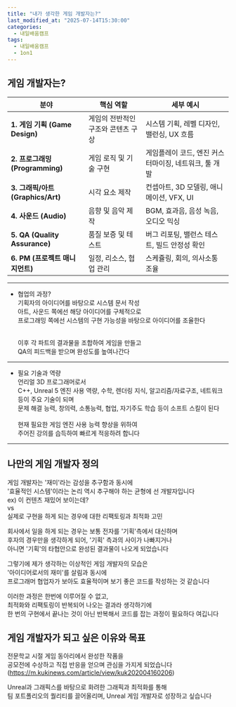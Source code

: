 ```yaml
---
title: "내가 생각한 게임 개발자는?"
last_modified_at: "2025-07-14T15:30:00"
categories:
  - 내일배움캠프
tags:
  - 내일배움캠프
  - 1on1
---
```


## 게임 개발자는?
| 분야                            | 핵심 역할               | 세부 예시                           |
| ----------------------------- | ------------------- | ------------------------------- |
| **1. 게임 기획 (Game Design)**    | 게임의 전반적인 구조와 콘텐츠 구상 | 시스템 기획, 레벨 디자인, 밸런싱, UX 흐름      |
| **2. 프로그래밍 (Programming)**    | 게임 로직 및 기술 구현       | 게임플레이 코드, 엔진 커스터마이징, 네트워크, 툴 개발 |
| **3. 그래픽/아트 (Graphics/Art)**  | 시각 요소 제작            | 컨셉아트, 3D 모델링, 애니메이션, VFX, UI    |
| **4. 사운드 (Audio)**            | 음향 및 음악 제작          | BGM, 효과음, 음성 녹음, 오디오 믹싱         |
| **5. QA (Quality Assurance)** | 품질 보증 및 테스트         | 버그 리포팅, 밸런스 테스트, 빌드 안정성 확인      |
| **6. PM (프로젝트 매니지먼트)**        | 일정, 리소스, 협업 관리      | 스케쥴링, 회의, 의사소통 조율               |
 ---

 - 협업의 과정?<br>
 기획자의 아이디어를 바탕으로 시스템 문서 작성<br>
 아트, 사운드 쪽에선 해당 아이디어를 구체적으로 <br>
 프로그래밍 쪽에선 시스템의 구현 가능성을 바탕으로 아이디어를 조율한다<br><br>
 
    이후 각 파트의 결과물을 조합하여 게임을 만들고<br>
    QA의 피드백을 받으며 완성도를 높여나간다<br>
---
 - 필요 기술과 역량<br>
  언리얼 3D 프로그래머로서<br>
  C++, Unreal 5 엔진 사용 역량, 수학, 렌더링 지식, 알고리즘/자료구조, 네트워크 등이 주요 기술이 되며<br>
  문제 해결 능력, 창의력, 소통능력, 협업, 자기주도 학습 등이 소프트 스킬이 된다 <br><br>
  현재 필요한 게임 엔진 사용 능력 향상을 위하여<br>
  주어진 강의를 습득하여 빠르게 적응하려 합니다<br>
---  

## 나만의 게임 개발자 정의
 게임 개발자는 '재미'라는 감성을 추구함과 동시에<br>
 '효율적인 시스템'이라는 논리 역시 추구해야 하는 균형에 선 개발자입니다<br>
  ex) 이 컨텐츠 재밌어 보이는데? <br>
  vs<br>
   실제로 구현을 하게 되는 경우에 대한 리팩토링과 최적화 고민<br>
  
 회사에서 일을 하게 되는 경우는 보통 전자를 '기획'측에서 대신하며<br>
 후자의 경우만을 생각하게 되어, '기획' 측과의 사이가 나빠지거나<br>
 아니면 '기획'의 타협안으로 완성된 결과물이 나오게 되었습니다<br>

 그렇기에 제가 생각하는 이상적인 게임 개발자의 모습은<br>
 '아이디어로서의 재미'를 살림과 동시에<br>
 프로그래머 협업자가 보아도 효율적이며 보기 좋은 코드를 작성하는 것 같습니다<br>

 이러한 과정은 한번에 이루어질 수 없고,<br>
 최적화와 리팩토링이 반복되어 나오는 결과라 생각하기에<br>
 한 번의 구현에서 끝나는 것이 아닌 반복해서 코드를 잡는 과정이 필요하다 여깁니다<br>

 ## 게임 개발자가 되고 싶은 이유와 목표
 전문학교 시절 게임 동아리에서 완성한 작품을<br>
 공모전에 수상하고 직접 반응을 얻으며 관심을 가지게 되었습니다<br>
 (https://m.kukinews.com/article/view/kuk202004160206)<br>

 Unreal과 그래픽스를 바탕으로 화려한 그래픽과 최적화를 통해<br>
 팀 포트폴리오의 퀄리티를 끌어올리며, Unreal 게임 개발자로 성장하고 싶습니다<br>